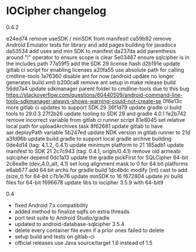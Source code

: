 # IOCipher changelog

0.4.2

e24ed74 remove useSDK / minSDK from manifest!
ca59b92 remove Android Emulator tests for library and add pages building for javadocs
da53534 add uses and min SDK to manifest
da237da add parenthesis around "!" operator to ensure scope is clear
5e03487 ensure sqlcipher is in the includes path
77a59f5 add the SDK 29 license hash
d2b191e update gitlab ci script for enabling licenses
a20fa55 use absolute path for calling cmdline-tools
1a76360 disable ant for now (android update no longer generates build.xml)
b200ca8 remove ant setup in make release build
56dd7a4 update sdkmanager parent folder to cmdline-tools due to this bug https://stackoverflow.com/questions/60440509/android-command-line-tools-sdkmanager-always-shows-warning-could-not-create-se
0f6e13c more gitlab ci updates to support SDK 29
36f1d79 update gradle ci build tools to 29.0.3
27f2b26 update tooling to SDK 29 and gradle 4.0.1
fe2b742 remove incorrect variable from gitlab ci runner script
81e8045 set relative local path for uploadArchives task
8f62681 update gitlab to have aar.deployPath variable
5b247ed update NDK version in gitlab runner to 21d
a3fd96b update build.gradle to support local gradle archive building
0de4d14 (tag: 4.1.2, 0.4.1) update minimum platform to 21
185adb1 update manifest to SDK 21
2c7c943 (tag: 0.4.1, origin/0.4.1) remove old armeabi sqlcipher depend
0dc1a13 update the gradle pickFirst for SQLCipher 64-bit
2c8ea9e (dev_4.0_alt, 4.1) set long alignment mask to 0 for 64 bit platforms
e6ab677 add 64 bit archs for gradle build
1dc4bdc modify (int) cast to add (size_t) for 64-bit
c7b1e76 update minSDK to 16
f672804 update jni build files for 64-bit
f696678 update libs to iocipher 3.5.9 with 64-bit9


0.4

- fixed Android 7.x compatibility
- added method to finalize sqlfs on extra threads
- port test suite to Android Studio/gradle
- updated to android-database-sqlcipher 3.5.4
- delete every container file even if a prior ones failed to delete
- setup build and tests on gitlab-ci
- official releases use Java source/target 1.6 instead of 1.5

